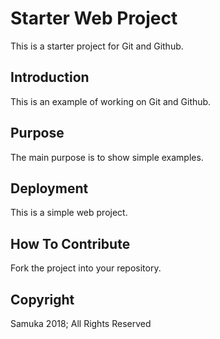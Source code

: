 # Starter Web Project

This is a starter project for Git and Github.

## Introduction

This is an example of working on Git and Github.

## Purpose

The main purpose is to show simple examples.

## Deployment

This is a simple web project.

## How To Contribute

Fork the project into your repository.

## Copyright

Samuka 2018; All Rights Reserved